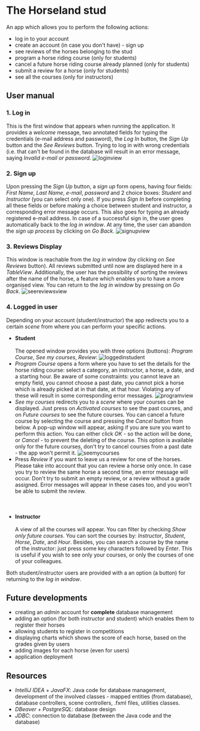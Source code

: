 # The Horseland stud
An app which allows you to perform the following actions: 
  * log in to your account
  * create an account (in case you don't have) - sign up
  * see reviews of the horses belonging to the stud
  * program a horse riding course (only for students)
  * cancel a future horse riding course already planned (only for students)
  * submit a review for a horse (only for students)
  * see all the courses (only for instructors)

## User manual
### 1. Log in
This is the first window that appears when running the application. It provides a *welcome* message, two annotated fields for typing the credentials (e-mail address and password), the *Log In* button, the *Sign Up* button and the *See Reviews* button. Trying to log in with wrong credentials (i.e. that can't be found in the database will result in an error message, saying *Invalid e-mail or password*.
![loginview](loginview.png)
### 2. Sign up 
Upon pressing the *Sign Up* button, a *sign up* form opens, having four fields: *First Name*, *Last Name*, *e-mail*, *password* and 2 choice boxes: *Student* and *Instructor* (you can select only one). If you press *Sign In* before completing all these fields or before making a choice between student and instructor, a corresponding error message occurs. This also goes for typing an already registered e-mail address. In case of a successful sign in, the user goes automatically back to the *log in window*. At any time, the user can abandon the *sign up process* by clicking on *Go Back*.
![signupview](signupview.png)
### 3. Reviews Display
This window is reachable from the *log in* window (by clicking on *See Reviews* button). All reviews submitted until now are displayed here in a *TableView*. Additionally, the user has the possibility of sorting the reviews after the name of the horse, a feature which enables you to have a more organised view. You can return to the *log in window* by pressing on *Go Back*.
![seereviewsview](seereviewsview.png)
### 4. Logged in user
Depending on your account (student/instructor) the app redirects you to a certain *scene* from where you can perform your specific actions.
 * **Student**<br></br>
The opened window provides you with three options (buttons): *Program Course*, *See my courses*, *Review*:
![loggedinstudent](loggedinstudent.png)
 * *Program Course* opens a form where you have to set the details for the horse riding course: select a category, an instructor, a horse, a date, and a starting hour. Be aware of some constraints: you cannot leave an empty field, you cannot choose a past date, you cannot pick a horse which is already picked at in that date, at that hour. Violating any of these will result in some corresponding error messages.
![programview](programview.png)
 * *See my courses* redirects you to a *scene* where your courses can be displayed. Just press on *Activated courses* to see the past courses, and on *Future courses* to see the future courses. You can cancel a future course by selecting the course and pressing the *Cancel* button from below. A pop-up window will appear, asking if you are sure you want to perform this action. You can either click *OK* - so the action will be done, or *Cancel* - to prevent the deleting of the course. This option is available only for the future courses, don't try to cancel courses from a past date - the app won't permit it.
![seemycourses](seemycourses.png)
 * Press *Review* if you want to leave us a review for one of the horses. Please take into account that you can review a horse only once. In case you try to review the same horse a second time, an error message will occur. Don't try to submit an empty review, or a review without a grade assigned. Error messages will appear in these cases too, and you won't be able to submit the review.
<br></br>
<br></br>
 * **Instructor**<br></br>
A view of all the courses will appear. You can filter by checking *Show only future courses*. You can sort the courses by: *Instructor*, *Student*, *Horse*, *Date*, and *Hour*. Besides, you can search a course by the name of the instructor: just press some key characters followed by *Enter*. This is useful if you wish to see only your courses, or only the courses of one of your colleagues.

Both student/instructor users are provided with a an option (a button) for returning to the *log in window*.

## Future developments
* creating an *admin* account for **complete** database management
* adding an option (for both instructor and student) which enables them to register their horses
* allowing students to register in competitions
* displaying charts which shows the score of each horse, based on the grades given by users
* adding images for each horse (even for users)
* application deployment

## Resources
* *IntelliJ IDEA* + *JavaFX*: Java code for database management, development of the involved classes - mapped entities (from database), database controllers, scene controllers, .fxml files, utilities classes.
* *DBeaver* + *PostgreSQL*: database design
* *JDBC*: connection to database (between the Java code and the database)
